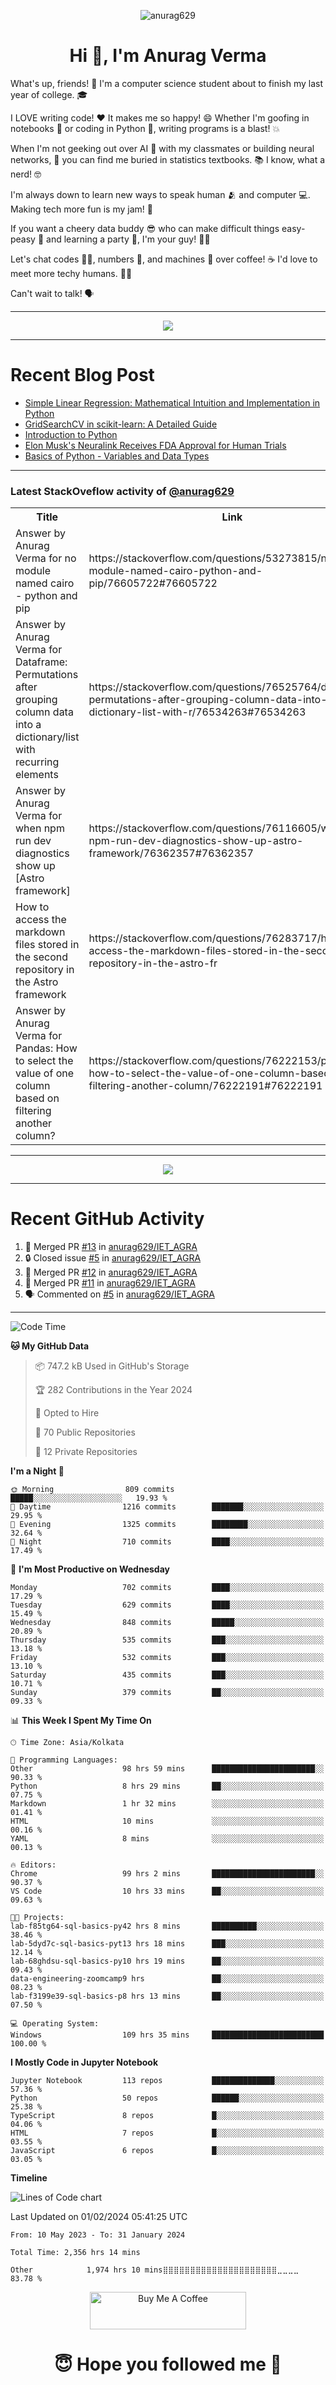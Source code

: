 

<p align="center"> <img src="https://komarev.com/ghpvc/?username=anurag629&label=Profile%20views&color=0e75b6&style=flat" alt="anurag629" /> </p>

<h1 align="center">Hi 👋, I'm Anurag Verma</h1>

What's up, friends! 👋 I'm a computer science student about to finish my last year of college. 🎓

I LOVE writing code! ❤️ It makes me so happy! 😄 Whether I'm goofing in notebooks 📓 or coding in Python 🐍, writing programs is a blast! 💥

When I'm not geeking out over AI 🤖 with my classmates or building neural networks, 🧠 you can find me buried in statistics textbooks. 📚 I know, what a nerd! 🤓

I'm always down to learn new ways to speak human 🫂 and computer 💻. Making tech more fun is my jam! 🍇

If you want a cheery data buddy 😎 who can make difficult things easy-peasy 🥝 and learning a party 🎉, I'm your guy! 🙋‍♂️

Let's chat codes 👨‍💻, numbers 🧮, and machines 🤖 over coffee! ☕ I'd love to meet more techy humans. 💁‍♂️

Can't wait to talk! 🗣️

---

<p align="center">
  <img src="https://spotify-github-profile.vercel.app/api/view.svg?uid=mwvywke3fo2gajpenodnmobfh&cover_image=true&theme=default&show_offline=false&background_color=121212&interchange=false&bar_color=53b14f&bar_color_cover=true">
</p>

---

# Recent Blog Post

<!-- BLOG-POST-LIST:START -->
- [Simple Linear Regression: Mathematical Intuition and Implementation in Python](https://codercops.tech/blog/machine-learning-algorithms/simple-linear-regression-mathematical-intuation)
- [GridSearchCV in scikit-learn: A Detailed Guide](https://codercops.tech/blog/gridsearchcv-in-scikit-learn-a-detailed-guide)
- [Introduction to Python](https://codercops.tech/blog/python-tutorial/introduction-to-python)
- [Elon Musk&#39;s Neuralink Receives FDA Approval for Human Trials](https://codercops.tech/blog/elon-musks-neuralink-receives-fda-approval-for-human-trials)
- [Basics of Python - Variables and Data Types](https://codercops.tech/blog/python-basics-of-python-variables-and-data-types)
<!-- BLOG-POST-LIST:END -->

---

### Latest StackOveflow activity of [@anurag629](https://github.com/anurag629)
<table>
  <tr><th>Title</th><th>Link</th></tr>
  <!-- STACKOVERFLOW:START --><tr><td>Answer by Anurag Verma for no module named cairo - python and pip</td><td>https://stackoverflow.com/questions/53273815/no-module-named-cairo-python-and-pip/76605722#76605722</td></tr><tr><td>Answer by Anurag Verma for Dataframe: Permutations after grouping column data into a dictionary/list with recurring elements</td><td>https://stackoverflow.com/questions/76525764/dataframe-permutations-after-grouping-column-data-into-a-dictionary-list-with-r/76534263#76534263</td></tr><tr><td>Answer by Anurag Verma for when npm run dev diagnostics show up [Astro framework]</td><td>https://stackoverflow.com/questions/76116605/when-npm-run-dev-diagnostics-show-up-astro-framework/76362357#76362357</td></tr><tr><td>How to access the markdown files stored in the second repository in the Astro framework</td><td>https://stackoverflow.com/questions/76283717/how-to-access-the-markdown-files-stored-in-the-second-repository-in-the-astro-fr</td></tr><tr><td>Answer by Anurag Verma for Pandas: How to select the value of one column based on filtering another column?</td><td>https://stackoverflow.com/questions/76222153/pandas-how-to-select-the-value-of-one-column-based-on-filtering-another-column/76222191#76222191</td></tr><!-- STACKOVERFLOW:END -->
</table>

---

<p align="center">
  <img alig src="https://github-profile-trophy.vercel.app/?username=anurag629&theme=onedark&column=-1" />
</p>

---

# Recent GitHub Activity
<!--START_SECTION:activity-->
1. 🎉 Merged PR [#13](https://github.com/anurag629/IET_AGRA/pull/13) in [anurag629/IET_AGRA](https://github.com/anurag629/IET_AGRA)
2. 🔒 Closed issue [#5](https://github.com/anurag629/IET_AGRA/issues/5) in [anurag629/IET_AGRA](https://github.com/anurag629/IET_AGRA)
3. 🎉 Merged PR [#12](https://github.com/anurag629/IET_AGRA/pull/12) in [anurag629/IET_AGRA](https://github.com/anurag629/IET_AGRA)
4. 🎉 Merged PR [#11](https://github.com/anurag629/IET_AGRA/pull/11) in [anurag629/IET_AGRA](https://github.com/anurag629/IET_AGRA)
5. 🗣 Commented on [#5](https://github.com/anurag629/IET_AGRA/issues/5#issuecomment-1854540580) in [anurag629/IET_AGRA](https://github.com/anurag629/IET_AGRA)
<!--END_SECTION:activity-->

---

<!--START_SECTION:waka-->
![Code Time](http://img.shields.io/badge/Code%20Time-2%2C362%20hrs%2044%20mins-blue)

**🐱 My GitHub Data** 

> 📦 747.2 kB Used in GitHub's Storage 
 > 
> 🏆 282 Contributions in the Year 2024
 > 
> 💼 Opted to Hire
 > 
> 📜 70 Public Repositories 
 > 
> 🔑 12 Private Repositories 
 > 
**I'm a Night 🦉** 

```text
🌞 Morning                809 commits         █████░░░░░░░░░░░░░░░░░░░░   19.93 % 
🌆 Daytime                1216 commits        ███████░░░░░░░░░░░░░░░░░░   29.95 % 
🌃 Evening                1325 commits        ████████░░░░░░░░░░░░░░░░░   32.64 % 
🌙 Night                  710 commits         ████░░░░░░░░░░░░░░░░░░░░░   17.49 % 
```
📅 **I'm Most Productive on Wednesday** 

```text
Monday                   702 commits         ████░░░░░░░░░░░░░░░░░░░░░   17.29 % 
Tuesday                  629 commits         ████░░░░░░░░░░░░░░░░░░░░░   15.49 % 
Wednesday                848 commits         █████░░░░░░░░░░░░░░░░░░░░   20.89 % 
Thursday                 535 commits         ███░░░░░░░░░░░░░░░░░░░░░░   13.18 % 
Friday                   532 commits         ███░░░░░░░░░░░░░░░░░░░░░░   13.10 % 
Saturday                 435 commits         ███░░░░░░░░░░░░░░░░░░░░░░   10.71 % 
Sunday                   379 commits         ██░░░░░░░░░░░░░░░░░░░░░░░   09.33 % 
```


📊 **This Week I Spent My Time On** 

```text
🕑︎ Time Zone: Asia/Kolkata

💬 Programming Languages: 
Other                    98 hrs 59 mins      ███████████████████████░░   90.33 % 
Python                   8 hrs 29 mins       ██░░░░░░░░░░░░░░░░░░░░░░░   07.75 % 
Markdown                 1 hr 32 mins        ░░░░░░░░░░░░░░░░░░░░░░░░░   01.41 % 
HTML                     10 mins             ░░░░░░░░░░░░░░░░░░░░░░░░░   00.16 % 
YAML                     8 mins              ░░░░░░░░░░░░░░░░░░░░░░░░░   00.13 % 

🔥 Editors: 
Chrome                   99 hrs 2 mins       ███████████████████████░░   90.37 % 
VS Code                  10 hrs 33 mins      ██░░░░░░░░░░░░░░░░░░░░░░░   09.63 % 

🐱‍💻 Projects: 
lab-f85tg64-sql-basics-py42 hrs 8 mins       ██████████░░░░░░░░░░░░░░░   38.46 % 
lab-5dyd7c-sql-basics-pyt13 hrs 18 mins      ███░░░░░░░░░░░░░░░░░░░░░░   12.14 % 
lab-68ghdsu-sql-basics-py10 hrs 19 mins      ██░░░░░░░░░░░░░░░░░░░░░░░   09.43 % 
data-engineering-zoomcamp9 hrs               ██░░░░░░░░░░░░░░░░░░░░░░░   08.23 % 
lab-f3199e39-sql-basics-p8 hrs 13 mins       ██░░░░░░░░░░░░░░░░░░░░░░░   07.50 % 

💻 Operating System: 
Windows                  109 hrs 35 mins     █████████████████████████   100.00 % 
```

**I Mostly Code in Jupyter Notebook** 

```text
Jupyter Notebook         113 repos           ██████████████░░░░░░░░░░░   57.36 % 
Python                   50 repos            ██████░░░░░░░░░░░░░░░░░░░   25.38 % 
TypeScript               8 repos             █░░░░░░░░░░░░░░░░░░░░░░░░   04.06 % 
HTML                     7 repos             █░░░░░░░░░░░░░░░░░░░░░░░░   03.55 % 
JavaScript               6 repos             █░░░░░░░░░░░░░░░░░░░░░░░░   03.05 % 
```



**Timeline**

![Lines of Code chart](https://raw.githubusercontent.com/anurag629/anurag629/main/assets/bar_graph.png)


 Last Updated on 01/02/2024 05:41:25 UTC
<!--END_SECTION:waka-->

<!--START_SECTION:waka-simple-->

```text
From: 10 May 2023 - To: 31 January 2024

Total Time: 2,356 hrs 14 mins

Other            1,974 hrs 10 mins⣿⣿⣿⣿⣿⣿⣿⣿⣿⣿⣿⣿⣿⣿⣿⣿⣿⣿⣿⣿⣿⣀⣀⣀⣀   83.78 %
```

<!--END_SECTION:waka-simple-->

<p align="center"> 
<a href="https://www.buymeacoffee.com/anurag629" target="_blank"><img src="https://cdn.buymeacoffee.com/buttons/default-orange.png" alt="Buy Me A Coffee" height="60" width="250"></a>
</p>


<h1 align="center"> 😇 Hope you followed me 🥰  </h1>

